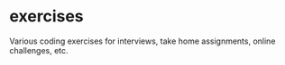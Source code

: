 # exercises

Various coding exercises for interviews, take home assignments, online challenges, etc.

